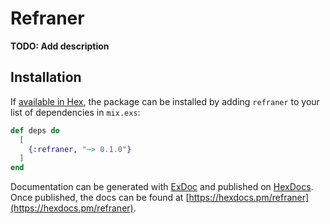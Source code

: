 # Refraner

**TODO: Add description**

## Installation

If [available in Hex](https://hex.pm/docs/publish), the package can be installed
by adding `refraner` to your list of dependencies in `mix.exs`:

```elixir
def deps do
  [
    {:refraner, "~> 0.1.0"}
  ]
end
```

Documentation can be generated with [ExDoc](https://github.com/elixir-lang/ex_doc)
and published on [HexDocs](https://hexdocs.pm). Once published, the docs can
be found at [https://hexdocs.pm/refraner](https://hexdocs.pm/refraner).

